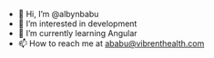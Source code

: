 - 👋 Hi, I’m @albynbabu
- 👀 I’m interested in development
- 🌱 I’m currently learning Angular
- 📫 How to reach me at ababu@vibrenthealth.com

<!---
albynbabu/albynbabu is a ✨ special ✨ repository because its `README.md` (this file) appears on your GitHub profile.
You can click the Preview link to take a look at your changes.
--->
